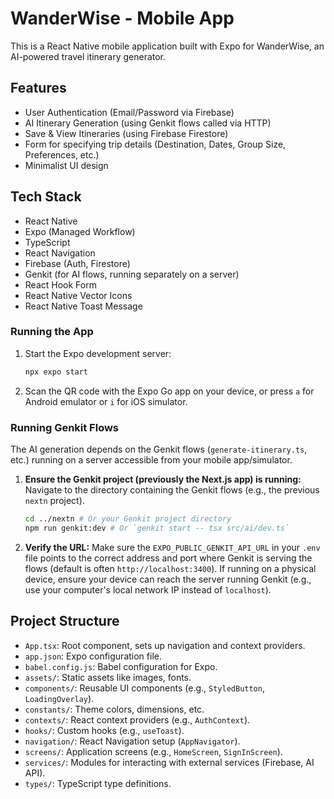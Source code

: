 # WanderWise - Mobile App

This is a React Native mobile application built with Expo for WanderWise, an AI-powered travel itinerary generator.

## Features

-   User Authentication (Email/Password via Firebase)
-   AI Itinerary Generation (using Genkit flows called via HTTP)
-   Save & View Itineraries (using Firebase Firestore)
-   Form for specifying trip details (Destination, Dates, Group Size, Preferences, etc.)
-   Minimalist UI design

## Tech Stack

-   React Native
-   Expo (Managed Workflow)
-   TypeScript
-   React Navigation
-   Firebase (Auth, Firestore)
-   Genkit (for AI flows, running separately on a server)
-   React Hook Form
-   React Native Vector Icons
-   React Native Toast Message


### Running the App

1.  Start the Expo development server:
    ```bash
    npx expo start
    ```
2.  Scan the QR code with the Expo Go app on your device, or press `a` for Android emulator or `i` for iOS simulator.

### Running Genkit Flows

The AI generation depends on the Genkit flows (`generate-itinerary.ts`, etc.) running on a server accessible from your mobile app/simulator.

1.  **Ensure the Genkit project (previously the Next.js app) is running:**
    Navigate to the directory containing the Genkit flows (e.g., the previous `nextn` project).
    ```bash
    cd ../nextn # Or your Genkit project directory
    npm run genkit:dev # Or `genkit start -- tsx src/ai/dev.ts`
    ```
2.  **Verify the URL:** Make sure the `EXPO_PUBLIC_GENKIT_API_URL` in your `.env` file points to the correct address and port where Genkit is serving the flows (default is often `http://localhost:3400`). If running on a physical device, ensure your device can reach the server running Genkit (e.g., use your computer's local network IP instead of `localhost`).

## Project Structure

-   `App.tsx`: Root component, sets up navigation and context providers.
-   `app.json`: Expo configuration file.
-   `babel.config.js`: Babel configuration for Expo.
-   `assets/`: Static assets like images, fonts.
-   `components/`: Reusable UI components (e.g., `StyledButton`, `LoadingOverlay`).
-   `constants/`: Theme colors, dimensions, etc.
-   `contexts/`: React context providers (e.g., `AuthContext`).
-   `hooks/`: Custom hooks (e.g., `useToast`).
-   `navigation/`: React Navigation setup (`AppNavigator`).
-   `screens/`: Application screens (e.g., `HomeScreen`, `SignInScreen`).
-   `services/`: Modules for interacting with external services (Firebase, AI API).
-   `types/`: TypeScript type definitions.
